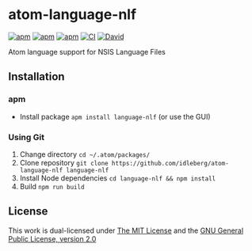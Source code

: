 # atom-language-nlf

[![apm](https://flat.badgen.net/apm/license/language-nlf)](https://atom.io/packages/language-nlf)
[![apm](https://flat.badgen.net/apm/v/language-nlf)](https://atom.io/packages/language-nlf)
[![apm](https://flat.badgen.net/apm/dl/language-nlf)](https://atom.io/packages/language-nlf)
[![CI](https://img.shields.io/github/workflow/status/idleberg/atom-language-nlf/CI?style=flat-square)](https://github.com/idleberg/atom-language-nlf/actions)
[![David](https://flat.badgen.net/david/dev/idleberg/atom-language-nlf)](https://david-dm.org/idleberg/atom-language-nlf?type=dev)

Atom language support for NSIS Language Files

## Installation

### apm

* Install package `apm install language-nlf` (or use the GUI)

### Using Git

1. Change directory `cd ~/.atom/packages/`
2. Clone repository `git clone https://github.com/idleberg/atom-language-nlf language-nlf`
3. Install Node dependencies `cd language-nlf && npm install`
4. Build `npm run build`

## License

This work is dual-licensed under [The MIT License](https://opensource.org/licenses/MIT) and the [GNU General Public License, version 2.0](https://opensource.org/licenses/GPL-2.0)
